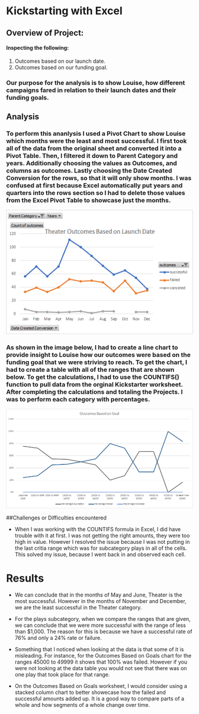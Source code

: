 
# Kickstarting with Excel

## Overview of Project:

#### Inspecting the following: 
1. Outcomes based on our launch date.
2. Outcomes based on our funding goal.

### Our purpose for the analysis is to show Louise, how different campaigns fared in relation to their launch dates and their funding goals. 

## Analysis 

### To perform this ananlysis I used a Pivot Chart to show Louise which months were the least and most successful. I first took all of the data from the original sheet and converted it into a Pivot Table. Then, I filtered it down to Parent Category and years. Additionally choosing the values as Outcomes, and columns as outcomes. Lastly choosing the Date Created Conversion for the rows, so that it will only show months. I was confused at first because Excel automatically put years and quarters into the rows section so I had to delete those values from the Excel Pivot Table to showcase just the months.  


![Theater_Outcomes_vs_Launch](https://github.com/mckenziekkilburn/kickstarter-analysis/blob/master/resources/Theater_Outcomes_vs_Launch.png)





### As shown in the image below, I had to create a line chart to provide insight to Louise how our outcomes were based on the funding goal that we were striving to reach. To get the chart, I had to create a table with all of the ranges that are shown below. To get the calculations, I had to use the COUNTIFS() function to pull data from the orginal Kickstarter worksheet. After completing the calculations and totaling the Projects. I was to perform each category with percentages. 

![Outcomes_VS_Goals](https://github.com/mckenziekkilburn/kickstarter-analysis/blob/master/resources/Outcomes_VS_Goals.png)





##Challenges or Difficulties encountered


- When I was working with the COUNTIFS formula in Excel, I did have trouble with it at first. I was not getting the right amounts, they were too high in value.  However I resolved the issue because I was not putting in the last critia range which was for subcategory plays in all of the cells. This solved my issue, because I went back in and observed each cell.  



# Results

- We can conclude that in the months of May and June, Theater is the most successful. However in the months of November and December, we are the least successful in the Theater category. 

- For the plays subcategory, when we compare the ranges that are given, we can conclude that we were more successful with the range of less than $1,000. The reason for this is because we have a successful rate of 76% and only a 24% rate or failure.   

- Something that I noticed when looking at the data is that some of it is misleading. For instance, for the Outcomes Based on Goals chart for the ranges 45000 to 49999 it shows that 100% was failed. However if you were not looking at the data table you would not see that there was on one play that took place for that range. 

- On the Outcomes Based on Goals worksheet, I would consider using a stacked column chart to better showecase how the failed and successful amounts added up. It is a good way to compare parts of a whole and how segments of a whole change over time. 
